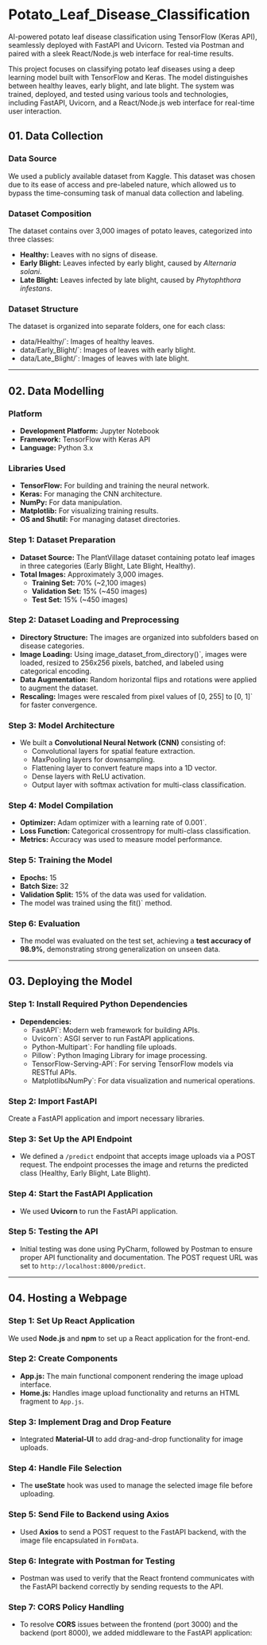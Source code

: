 # Potato_Leaf_Disease_Classification
AI-powered potato leaf disease classification using TensorFlow (Keras API), seamlessly deployed with FastAPI and Uvicorn. Tested via Postman and paired with a sleek React/Node.js web interface for real-time results.

This project focuses on classifying potato leaf diseases using a deep learning model built with TensorFlow and Keras. The model distinguishes between healthy leaves, early blight, and late blight. The system was trained, deployed, and tested using various tools and technologies, including FastAPI, Uvicorn, and a React/Node.js web interface for real-time user interaction.

## 01. Data Collection

### Data Source
We used a publicly available dataset from Kaggle. This dataset was chosen due to its ease of access and pre-labeled nature, which allowed us to bypass the time-consuming task of manual data collection and labeling.

### Dataset Composition
The dataset contains over 3,000 images of potato leaves, categorized into three classes:
- **Healthy:** Leaves with no signs of disease.
- **Early Blight:** Leaves infected by early blight, caused by *Alternaria solani*.
- **Late Blight:** Leaves infected by late blight, caused by *Phytophthora infestans*.

### Dataset Structure
The dataset is organized into separate folders, one for each class:
- data/Healthy/`: Images of healthy leaves.
- data/Early_Blight/`: Images of leaves with early blight.
- data/Late_Blight/`: Images of leaves with late blight.

---

## 02. Data Modelling

### Platform
- **Development Platform:** Jupyter Notebook
- **Framework:** TensorFlow with Keras API
- **Language:** Python 3.x

### Libraries Used
- **TensorFlow:** For building and training the neural network.
- **Keras:** For managing the CNN architecture.
- **NumPy:** For data manipulation.
- **Matplotlib:** For visualizing training results.
- **OS and Shutil:** For managing dataset directories.

### Step 1: Dataset Preparation
- **Dataset Source:** The PlantVillage dataset containing potato leaf images in three categories (Early Blight, Late Blight, Healthy).
- **Total Images:** Approximately 3,000 images.
  - **Training Set:** 70% (~2,100 images)
  - **Validation Set:** 15% (~450 images)
  - **Test Set:** 15% (~450 images)

### Step 2: Dataset Loading and Preprocessing
- **Directory Structure:** The images are organized into subfolders based on disease categories.
- **Image Loading:** Using image_dataset_from_directory()`, images were loaded, resized to 256x256 pixels, batched, and labeled using categorical encoding.
- **Data Augmentation:** Random horizontal flips and rotations were applied to augment the dataset.
- **Rescaling:** Images were rescaled from pixel values of [0, 255] to [0, 1]` for faster convergence.

### Step 3: Model Architecture
- We built a **Convolutional Neural Network (CNN)** consisting of:
  - Convolutional layers for spatial feature extraction.
  - MaxPooling layers for downsampling.
  - Flattening layer to convert feature maps into a 1D vector.
  - Dense layers with ReLU activation.
  - Output layer with softmax activation for multi-class classification.

### Step 4: Model Compilation
- **Optimizer:** Adam optimizer with a learning rate of 0.001`.
- **Loss Function:** Categorical crossentropy for multi-class classification.
- **Metrics:** Accuracy was used to measure model performance.

### Step 5: Training the Model
- **Epochs:** 15
- **Batch Size:** 32
- **Validation Split:** 15% of the data was used for validation.
- The model was trained using the fit()` method.

### Step 6: Evaluation
- The model was evaluated on the test set, achieving a **test accuracy of 98.9%**, demonstrating strong generalization on unseen data.

---

## 03. Deploying the Model

### Step 1: Install Required Python Dependencies
- **Dependencies:**
  - FastAPI`: Modern web framework for building APIs.
  - Uvicorn`: ASGI server to run FastAPI applications.
  - Python-Multipart`: For handling file uploads.
  - Pillow`: Python Imaging Library for image processing.
  - TensorFlow-Serving-API`: For serving TensorFlow models via RESTful APIs.
  - Matplotlib` & `NumPy`: For data visualization and numerical operations.

### Step 2: Import FastAPI
Create a FastAPI application and import necessary libraries.

### Step 3: Set Up the API Endpoint
- We defined a `/predict` endpoint that accepts image uploads via a POST request. The endpoint processes the image and returns the predicted class (Healthy, Early Blight, Late Blight).

### Step 4: Start the FastAPI Application
- We used **Uvicorn** to run the FastAPI application.

### Step 5: Testing the API
- Initial testing was done using PyCharm, followed by Postman to ensure proper API functionality and documentation. The POST request URL was set to `http://localhost:8000/predict`.

---

## 04. Hosting a Webpage

### Step 1: Set Up React Application
We used **Node.js** and **npm** to set up a React application for the front-end.

### Step 2: Create Components
- **App.js:** The main functional component rendering the image upload interface.
- **Home.js:** Handles image upload functionality and returns an HTML fragment to `App.js`.

### Step 3: Implement Drag and Drop Feature
- Integrated **Material-UI** to add drag-and-drop functionality for image uploads.

### Step 4: Handle File Selection
- The **useState** hook was used to manage the selected image file before uploading.

### Step 5: Send File to Backend using Axios
- Used **Axios** to send a POST request to the FastAPI backend, with the image file encapsulated in `FormData`.

### Step 6: Integrate with Postman for Testing
- Postman was used to verify that the React frontend communicates with the FastAPI backend correctly by sending requests to the API.

### Step 7: CORS Policy Handling
- To resolve **CORS** issues between the frontend (port 3000) and the backend (port 8000), we added middleware to the FastAPI application:



